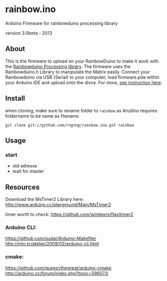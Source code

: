 # rainbow.ino

Arduino Firmware for rainbowduino processing library

version 3.0beta - 2013

## About
This is the firmware to upload on your RainbowDuino to make it work with the [Rainbowduino Processing library](http://rngtng.github.com/rainbowduino). The firmware uses the Rainbowduino.h Library to manipulate the Matrix easily. Connect your Rainbowduino via USB (Serial) to your computer, load firmware.pde within your Arduino IDE and upload onto the divce. For more, [see instruction here](http://www.rngtng.com/2009/06/25/rainbowduino-here-it-is-and-how-to-program-it).

## Install
when cloning, make sure to rename folder to `rainbow` as Arudino requires foldername to be same as filename.

`git clone git://github.com/rngtng/rainbow.ino.git rainbow`

## Usage

### start
* std adresse
* wait for master


## Resources
Download the MsTimer2 Library here:
http://www.arduino.cc/playground/Main/MsTimer2

timer worth to check:
https://github.com/wimleers/flexitimer2


### Arduino CLI:
https://github.com/sudar/Arduino-Makefile/
http://mjo.tc/atelier/2009/02/arduino-cli.html

### cmake:
https://github.com/queezythegreat/arduino-cmake
http://arduino.cc/forum/index.php?topic=59607.0




